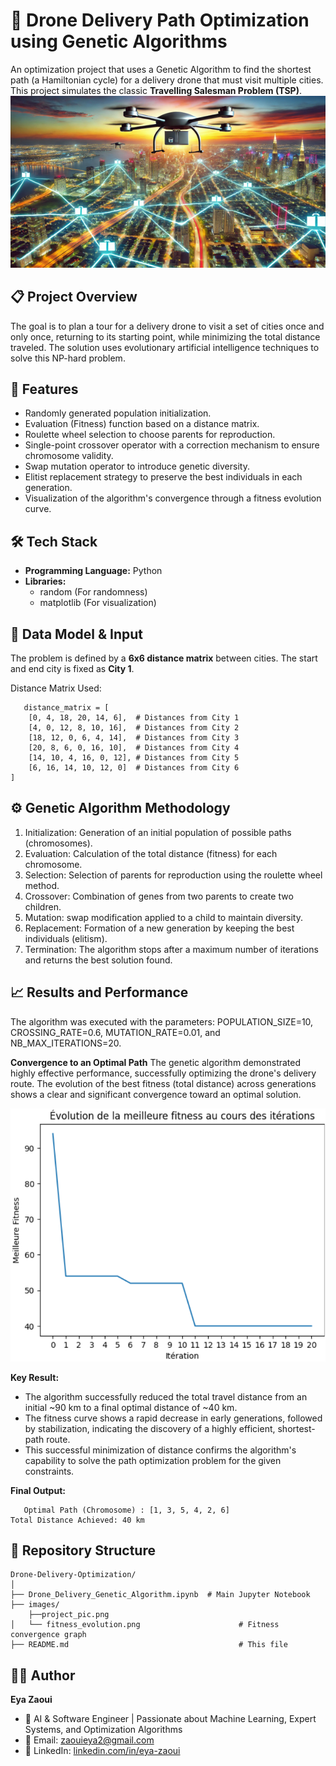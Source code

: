 # 🚁 Drone Delivery Path Optimization using Genetic Algorithms

An optimization project that uses a Genetic Algorithm to find the shortest path (a Hamiltonian cycle) for a delivery drone that must visit multiple cities. This project simulates the classic **Travelling Salesman Problem (TSP)**.
  ![Main Input Window](images/project_pic.png)

## 📋 Project Overview

The goal is to plan a tour for a delivery drone to visit a set of cities once and only once, returning to its starting point, while minimizing the total distance traveled. The solution uses evolutionary artificial intelligence techniques to solve this NP-hard problem.

## 🎯 Features

- Randomly generated population initialization.
- Evaluation (Fitness) function based on a distance matrix.
- Roulette wheel selection to choose parents for reproduction.
- Single-point crossover operator with a correction mechanism to ensure chromosome validity.
- Swap mutation operator to introduce genetic diversity.
- Elitist replacement strategy to preserve the best individuals in each generation.
- Visualization of the algorithm's convergence through a fitness evolution curve.

## 🛠️ Tech Stack

- **Programming Language:** Python
- **Libraries:**
  - random (For randomness)
  - matplotlib (For visualization)

## 🚀 Data Model & Input

The problem is defined by a **6x6 distance matrix** between cities. The start and end city is fixed as **City 1**.

Distance Matrix Used:
```
   distance_matrix = [
    [0, 4, 18, 20, 14, 6],  # Distances from City 1
    [4, 0, 12, 8, 10, 16],  # Distances from City 2
    [18, 12, 0, 6, 4, 14],  # Distances from City 3
    [20, 8, 6, 0, 16, 10],  # Distances from City 4
    [14, 10, 4, 16, 0, 12], # Distances from City 5
    [6, 16, 14, 10, 12, 0]  # Distances from City 6
]
   ```
## ⚙️ Genetic Algorithm Methodology

1. Initialization: Generation of an initial population of possible paths (chromosomes).
2. Evaluation: Calculation of the total distance (fitness) for each chromosome.
3. Selection: Selection of parents for reproduction using the roulette wheel method.
4. Crossover: Combination of genes from two parents to create two children.
5. Mutation: swap modification applied to a child to maintain diversity.
6. Replacement: Formation of a new generation by keeping the best individuals (elitism).
7. Termination: The algorithm stops after a maximum number of iterations and returns the best solution found.

## 📈 Results and Performance

The algorithm was executed with the parameters:
POPULATION_SIZE=10, CROSSING_RATE=0.6, MUTATION_RATE=0.01, and NB_MAX_ITERATIONS=20.

**Convergence to an Optimal Path**
The genetic algorithm demonstrated highly effective performance, successfully optimizing the drone's delivery route. The evolution of the best fitness (total distance) across generations shows a clear and significant convergence toward an optimal solution.

  ![Main Input Window](images/fitness_evolution.png)

**Key Result:**
* The algorithm successfully reduced the total travel distance from an initial ~90 km to a final optimal distance of ~40 km.
* The fitness curve shows a rapid decrease in early generations, followed by stabilization, indicating the discovery of a highly efficient, shortest-path route.
* This successful minimization of distance confirms the algorithm's capability to solve the path optimization problem for the given constraints.

**Final Output:**
```
   Optimal Path (Chromosome) : [1, 3, 5, 4, 2, 6]
Total Distance Achieved: 40 km
   ```

## 📁 Repository Structure

```
Drone-Delivery-Optimization/
│
├── Drone_Delivery_Genetic_Algorithm.ipynb  # Main Jupyter Notebook
├── images/
    ├──project_pic.png
│   └── fitness_evolution.png                      # Fitness convergence graph
├── README.md                                      # This file

```

## 👩‍💻 Author

**Eya Zaoui**
- 💼 AI & Software Engineer | Passionate about Machine Learning, Expert Systems, and Optimization Algorithms
- 📧 Email: zaouieya2@gmail.com
- 🔗 LinkedIn: [linkedin.com/in/eya-zaoui](linkedin.com/in/eya-zaoui)
